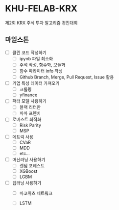 # KHU-FELAB-KRX
제2회 KRX 주식 투자 알고리즘 경진대회

## 마일스톤
- [ ] 클린 코드 작성하기
  - [ ] ipynb 파일 최소화
  - [ ] 주석 작성, 함수화, 모듈화
  - [ ] 함수 파라미터 info 작성
  - [ ] Github Branch, Merge, Pull Request, Issue 활용
- [ ] 기업 특성 데이터 가져오기
  - [ ] 크롤링
  - [ ] yfinance
- [ ] 팩터 모델 사용하기
  - [ ] 블랙 리터만
  - [ ] 파마 프렌치
- [ ] 로버스트 최적화
  - [ ] Risk Parity
  - [ ] MSP
- [ ] 메트릭 사용
  - [ ] CVaR
  - [ ] MDD
  - [ ] etc...
- [ ] 머신러닝 사용하기
  - [ ] 랜덤 포레스트
  - [ ] XGBoost
  - [ ] LGBM
- [ ] 딥러닝 사용하기
  - [ ] 마코위츠 네트워크
  - [ ] LSTM

